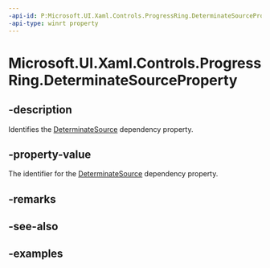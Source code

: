 ```yaml
---
-api-id: P:Microsoft.UI.Xaml.Controls.ProgressRing.DeterminateSourceProperty
-api-type: winrt property
---
```


# Microsoft.UI.Xaml.Controls.ProgressRing.DeterminateSourceProperty

<!--
public static Windows.UI.Xaml.DependencyProperty DeterminateSourceProperty { get; }
-->


## -description

Identifies the [DeterminateSource](progressring_determinatesource.md) dependency property.

## -property-value

The identifier for the [DeterminateSource](progressring_determinatesource.md) dependency property.

## -remarks

## -see-also

## -examples


